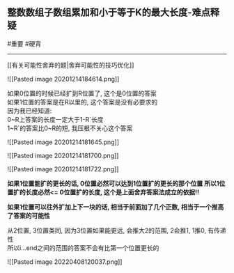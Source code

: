 ## 整数数组子数组累加和小于等于K的最大长度-难点释疑

#重要
#硬背

---

[[有关可能性舍弃的题|舍弃可能性的技巧优化]]

![[Pasted image 20201214184614.png]]

如果0位置的时候已经扩到R位置了, 这个是0位置的答案  
如果1位置的答案是在R以里的, 这个答案是没有必要求的  
因为我已经知道:  
0~R上答案的长度一定大于1-R\`长度  
1~R\`的答案比0~R的短, 我压根不关心这个答案  


![[Pasted image 20201214181645.png]]


![[Pasted image 20201214181700.png]]


![[Pasted image 20201214181722.png]]

**如果1位置能扩的更长的话, 0位置必然可以达到1位置扩的更长的那个位置
所以1位置扩的长度必然<= 0位置扩的长度, 这个是上面舍弃答案法成立的依据!!**

**如果1位置可以往外扩加上下一块的话, 相当于前面加了几个正数, 相当于一个推高了答案的可能性**

从2位置, 3位置类同, 因为3位置如果能更远, 会推大2的范围, 2会推1, 1推0, 有传递性  
所以i...end之间的范围的答案不会有比第一个位置更长的

![[Pasted image 20220408120037.png]]